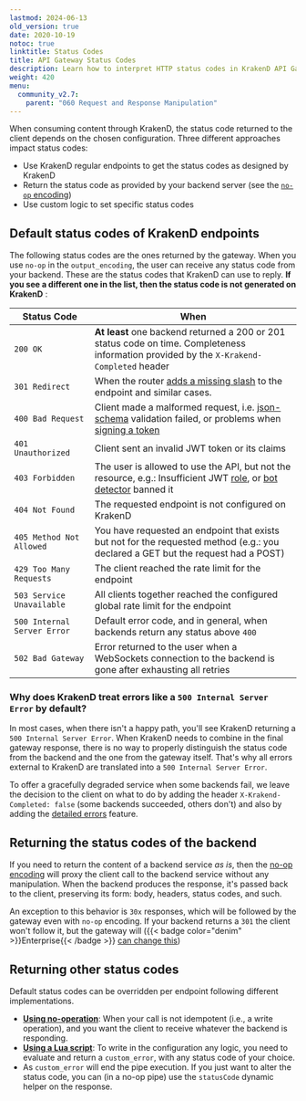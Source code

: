 ```yaml
---
lastmod: 2024-06-13
old_version: true
date: 2020-10-19
notoc: true
linktitle: Status Codes
title: API Gateway Status Codes
description: Learn how to interpret HTTP status codes in KrakenD API Gateway, ensuring accurate and meaningful responses to API consumers
weight: 420
menu:
  community_v2.7:
    parent: "060 Request and Response Manipulation"
---
```


When consuming content through KrakenD, the status code returned to the client depends on the chosen configuration. Three different approaches impact status codes:

- Use KrakenD regular endpoints to get the status codes as designed by KrakenD
- Return the status code as provided by your backend server (see the [`no-op` encoding](/docs/v2.7/endpoints/no-op/))
- Use custom logic to set specific status codes

## Default status codes of KrakenD endpoints
The following status codes are the ones returned by the gateway. When you use `no-op` in the `output_encoding`, the user can receive any status code from your backend. These are the status codes that KrakenD can use to reply. **If you see a different one in the list, then the status code is not generated on KrakenD** :

| Status Code                 | When                               |
|-----------------------------|-------------------------------------------|
| `200 OK` | **At least** one backend returned a 200 or 201 status code on time. Completeness information provided by the `X-Krakend-Completed` header |
| `301 Redirect` | When the router [adds a missing slash](/docs/v2.7/service-settings/router-options/) to the endpoint and similar cases. |
| `400 Bad Request` | Client made a malformed request, i.e. [json-schema](/docs/v2.7/endpoints/json-schema/) validation failed, or problems when [signing a token](/docs/v2.7/authorization/jwt-signing/) |
| `401 Unauthorized` | Client sent an invalid JWT token or its claims |
| `403 Forbidden` | The user is allowed to use the API, but not the resource, e.g.: Insufficient JWT [role](/docs/v2.7/authorization/jwt-validation/), or [bot detector](/docs/v2.7/throttling/botdetector/) banned it |
| `404 Not Found` | The requested endpoint is not configured on KrakenD |
| `405 Method Not Allowed` | You have requested an endpoint that exists but not for the requested method (e.g.: you declared a GET but the request had a POST) |
| `429 Too Many Requests` | The client reached the rate limit for the endpoint |
| `503 Service Unavailable` | All clients together reached the configured global rate limit for the endpoint |
| `500 Internal Server Error` | Default error code, and in general, when backends return any status above `400` |
| `502 Bad Gateway`           | Error returned to the user when a WebSockets connection to the backend is gone after exhausting all retries |

### Why does KrakenD treat errors like a `500 Internal Server Error` by default?

In most cases, when there isn't a happy path, you'll see KrakenD returning a `500 Internal Server Error`. When KrakenD needs to combine in the final gateway response, there is no way to properly distinguish the status code from the backend and the one from the gateway itself. That's why all errors external to KrakenD are translated into a `500 Internal Server Error`.

To offer a gracefully degraded service when some backends fail, we leave the decision to the client on what to do by adding the header `X-Krakend-Completed: false` (some backends succeeded, others don't) and also by adding the [detailed errors](/docs/v2.7/backends/detailed-errors/) feature.

## Returning the status codes of the backend

If you need to return the content of a backend service *as is*, then the [no-op encoding](/docs/v2.7/endpoints/no-op/) will proxy the client call to the backend service without any manipulation. When the backend produces the response, it's passed back to the client, preserving its form: body, headers, status codes, and such.

An exception to this behavior is `30x` responses, which will be followed by the gateway even with `no-op` encoding. If your backend returns a `301` the client won't follow it, but the gateway will ({{< badge color="denim" >}}Enterprise{{< /badge >}} [can change this](/docs/enterprise/backends/client-redirect/))


## Returning other status codes

Default status codes can be overridden per endpoint following different implementations.

- **[Using no-operation](/docs/v2.7/endpoints/no-op/)**: When your call is not idempotent (i.e., a write operation), and you want the client to receive whatever the backend is responding.
- **[Using a Lua script](/docs/v2.7/endpoints/lua/)**: To write in the configuration any logic, you need to evaluate and return a `custom_error`, with any status code of your choice.
- As `custom_error` will end the pipe execution. If you just want to alter the status code, you can (in a no-op pipe) use the `statusCode` dynamic helper on the response.
